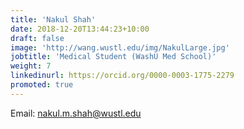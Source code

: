 ```yaml
---
title: 'Nakul Shah'
date: 2018-12-20T13:44:23+10:00
draft: false
image: 'http://wang.wustl.edu/img/NakulLarge.jpg'
jobtitle: 'Medical Student (WashU Med School)'
weight: 7
linkedinurl: https://orcid.org/0000-0003-1775-2279
promoted: true
---
```

Email: nakul.m.shah@wustl.edu